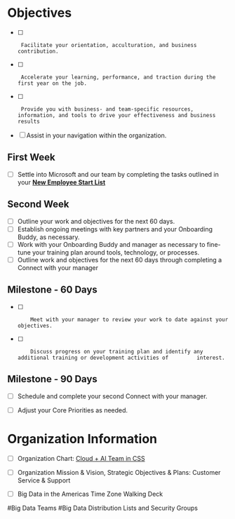 # Objectives
  
- [ ]      Facilitate your orientation, acculturation, and business contribution.
- [ ]      Accelerate your learning, performance, and traction during the first year on the job. 
- [ ]      Provide you with business- and team-specific resources, information, and tools to drive your effectiveness and business results
- [ ]  Assist in your navigation within the organization.

## First Week
- [ ]   Settle into Microsoft and our team by completing the tasks outlined in your [**New Employee Start List**](https://microsoft.sharepoint.com/teams/STARTInfo/startlist/Shared%20Documents/Forms/AllItems.aspx)

## Second Week
- [ ]   Outline your work and objectives for the next 60 days.
- [ ]   Establish ongoing meetings with key partners and your Onboarding Buddy, as necessary.
- [ ]   Work with your Onboarding Buddy and manager as necessary to fine-tune your training plan around tools, technology, or processes. 
- [ ]   Outline work and objectives for the next 60 days through completing a Connect with your manager

## Milestone - 60 Days
- [ ]         Meet with your manager to review your work to date against your objectives.
- [ ]         Discuss progress on your training plan and identify any additional training or development activities of         interest.

## Milestone - 90 Days
- [ ] Schedule and complete your second Connect with your manager.
- [ ] Adjust your Core Priorities as needed.


# Organization Information
- [ ]   Organization Chart:  [Cloud + AI Team in CSS](https://microsoft.sharepoint.com/teams/CA)
- [ ]   Organization Mission & Vision, Strategic Objectives & Plans:  Customer Service & Support
- [ ]   Big Data in the Americas Time Zone Walking Deck 



#Big Data Teams
#Big Data Distribution Lists and Security Groups
